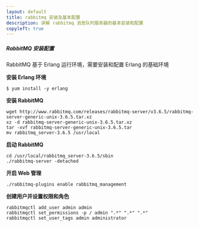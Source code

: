 ```yaml
---
layout: default
title: rabbitmq 安装及基本配置
description: 讲解 rabbitmq 消息队列服务器的基本安装和配置
copyleft: true
---
```



##### RabbitMQ 安装配置

RabbitMQ 基于 Erlang 运行环境，需要安装和配置 Erlang 的基础环境

**安装 Erlang 环境**

    $ yum install -y erlang

**安装 RabbitMQ**

    wget http://www.rabbitmq.com/releases/rabbitmq-server/v3.6.5/rabbitmq-server-generic-unix-3.6.5.tar.xz
    xz -d rabbitmq-server-generic-unix-3.6.5.tar.xz
    tar -xvf rabbitmq-server-generic-unix-3.6.5.tar
    mv rabbitmq_server-3.6.5 /usr/local

**启动 RabbitMQ**

    cd /usr/local/rabbitmq_server-3.6.5/sbin
    ./rabbitmq-server -detached

**开启 Web 管理**

    ./rabbitmq-plugins enable rabbitmq_management

**创建用户并设置权限和角色**

    rabbitmqctl add_user admin admin
    rabbitmqctl set_permissions -p / admin ".*" ".*" ".*"
    rabbitmqctl set_user_tags admin administrator

